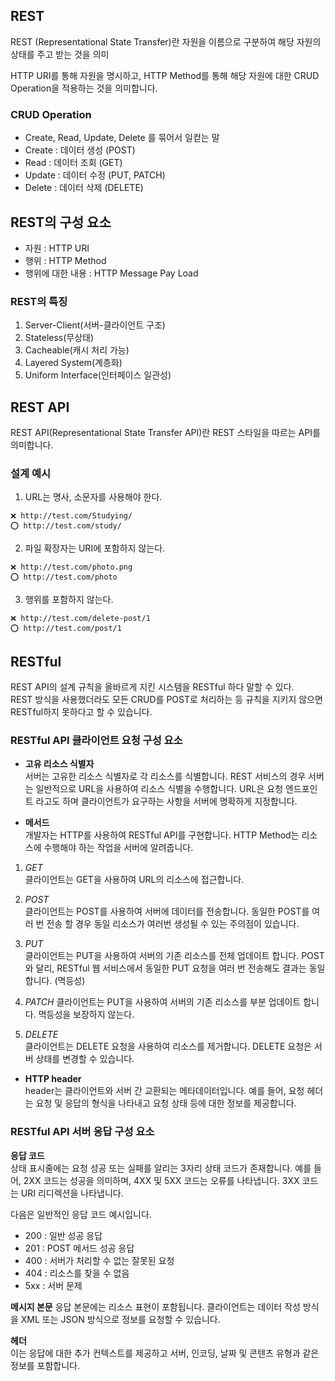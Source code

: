 ## REST
REST (Representational State Transfer)란 자원을 이름으로 구분하여 해당 자원의 상태를 주고 받는 것을 의미

HTTP URI를 통해 자원을 명시하고, HTTP Method를 통해 해당 자원에 대한 CRUD Operation을 적용하는 것을 의미합니다.

### CRUD Operation
- Create, Read, Update, Delete 를 묶어서 일컫는 말
- Create : 데이터 생성 (POST)
- Read : 데이터 조회 (GET)
- Update : 데이터 수정 (PUT, PATCH)
- Delete : 데이터 삭제 (DELETE)

## REST의 구성 요소
- 자원 : HTTP URI
- 행위 : HTTP Method
- 행위에 대한 내용 : HTTP Message Pay Load

### REST의 특징
1. Server-Client(서버-클라이언트 구조)
2. Stateless(무상태)
3. Cacheable(캐시 처리 가능)
4. Layered System(계층화)
5. Uniform Interface(인터페이스 일관성)

## REST API

REST API(Representational State Transfer API)란 REST 스타일을 따르는 API를 의미합니다.

### 설계 예시
1. URL는 명사, 소문자를 사용해야 한다.

```
❌ http://test.com/Studying/
⭕️ http://test.com/study/
```

2. 파일 확장자는 URI에 포함하지 않는다.
```
❌ http://test.com/photo.png
⭕️ http://test.com/photo
```
3. 행위를 포함하지 않는다.
```
❌ http://test.com/delete-post/1
⭕️ http://test.com/post/1
```

## RESTful
REST API의 설계 규칙을 올바르게 지킨 시스템을 RESTful 하다 말할 수 있다. \
REST 방식을 사용했더라도 모든 CRUD를 POST로 처리하는 등 규칙을 지키지 않으면 RESTful하지 못하다고 할 수 있습니다.

### RESTful API 클라이언트 요청 구성 요소
- **고유 리소스 식별자**  
  서버는 고유한 리소스 식별자로 각 리소스를 식별합니다. REST 서비스의 경우 서버는 일반적으로 URL을 사용하여 리소스 식별을 수행합니다. URL은 요청 엔드포인트 라고도 하며 클라이언트가 요구하는 사항을 서버에 명확하게 지정합니다.

- **메서드**   
  개발자는 HTTP를 사용하여 RESTful API를 구현합니다. HTTP Method는 리소스에 수행해야 하는 작업을 서버에 알려줍니다.

1. *GET*  
   클라이언트는 GET을 사용하여 URL의 리소스에 접근합니다. 

2. *POST*  
   클라이언트는 POST를 사용하여 서버에 데이터를 전송합니다. 동일한 POST를 여러 번 전송 할 경우 동일 리소스가 여러번 생성될 수 있는 주의점이 있습니다.

3. *PUT*  
   클라이언트는 PUT을 사용하여 서버의 기존 리소스를 전체 업데이트 합니다. POST와 달리, RESTful 웹 서비스에서 동일한 PUT 요청을 여러 번 전송해도 결과는 동일합니다. (멱등성)

4. *PATCH*
   클라이언트는 PUT을 사용하여 서버의 기존 리소스를 부분 업데이트 합니다. 멱등성을 보장하지 않는다.

5. *DELETE*  
   클라이언트는 DELETE 요청을 사용하여 리소스를 제거합니다. DELETE 요청은 서버 상태를 변경할 수 있습니다.

- **HTTP header**  
  header는 클라이언트와 서버 간 교환되는 메타데이터입니다. 예를 들어, 요청 헤더는 요청 및 응답의 형식을 나타내고 요청 상태 등에 대한 정보를 제공합니다.

### RESTful API 서버 응답 구성 요소

**응답 코드**  
상태 표시줄에는 요청 성공 또는 실패를 알리는 3자리 상태 코드가 존재합니다. 예를 들어, 2XX 코드는 성공을 의미하며, 4XX 및 5XX 코드는 오류를 나타냅니다. 3XX 코드는 URI 리디렉션을 나타냅니다.

다음은 일반적인 응답 코드 예시입니다.
- 200 : 일반 성공 응답
- 201 : POST 메서드 성공 응답
- 400 : 서버가 처리할 수 없는 잘못된 요청
- 404 : 리소스를 찾을 수 없음
- 5xx : 서버 문제

**메시지 본문**
응답 본문에는 리소스 표현이 포함됩니다. 클라이언트는 데이터 작성 방식을 XML 또는 JSON 방식으로 정보를 요청할 수 있습니다.

**헤더**  
이는 응답에 대한 추가 컨텍스트를 제공하고 서버, 인코딩, 날짜 및 콘텐츠 유형과 같은 정보를 포함합니다.
